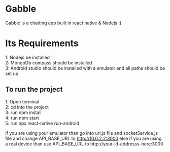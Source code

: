 # Gabble
Gabble is a chatting app built in react native &amp; Nodejs :)

<h1>Its Requirements</h1>
1: Nodejs be installed<br>
2: MongoDb compass should be installed <br>
3: Android studio should be installed with a emulator and all paths should be set up <br>

<h2> To run the project </h2>
1: Open terminal <br>
2: cd into the project<br>
3: run npm install <br>
4: run npm start<br>
5: run npx react-native run-android<br>

if you are using your emulator than go into url.js file and socketService.js file and change API_BASE_URL to http://10.0.2.2:3000 else if you are<b4>
using a real device than use API_BASE_URL to http://your-id-addresss-here:3000

